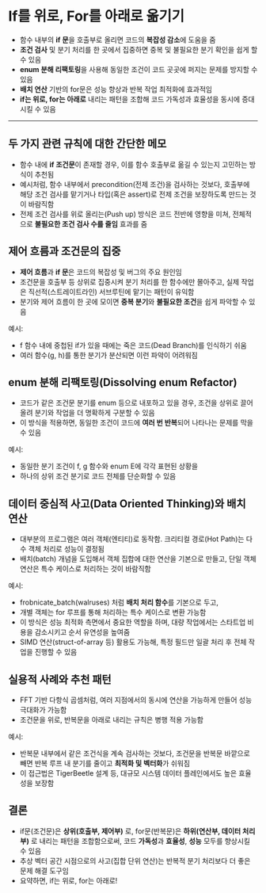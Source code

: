 # If를 위로, For를 아래로 옮기기


* 함수 내부의 **if 문**을 호출부로 올리면 코드의 **복잡성 감소**에 도움을 줌
* **조건 검사** 및 분기 처리를 한 곳에서 집중하면 중복 및 불필요한 분기 확인을 쉽게 할 수 있음
* **enum 분해 리팩토링**을 사용해 동일한 조건이 코드 곳곳에 퍼지는 문제를 방지할 수 있음
* **배치 연산** 기반의 for문은 성능 향상과 반복 작업 최적화에 효과적임
* **if는 위로, for는 아래로** 내리는 패턴을 조합해 코드 가독성과 효율성을 동시에 증대시킬 수 있음

---

두 가지 관련 규칙에 대한 간단한 메모
---------------------

* 함수 내에 **if 조건문**이 존재할 경우, 이를 함수 호출부로 옮길 수 있는지 고민하는 방식이 추천됨
* 예시처럼, 함수 내부에서 precondition(전제 조건)을 검사하는 것보다, 호출부에 해당 조건 검사를 맡기거나 타입(혹은 assert)로 전제 조건을 보장하도록 만드는 것이 바람직함
* 전제 조건 검사를 위로 올리는(Push up) 방식은 코드 전반에 영향을 미쳐, 전체적으로 **불필요한 조건 검사 수를 줄임** 효과를 줌

제어 흐름과 조건문의 집중
--------------

* **제어 흐름**과 **if 문**은 코드의 복잡성 및 버그의 주요 원인임
* 조건문을 호출부 등 상위로 집중시켜 분기 처리를 한 함수에만 몰아주고, 실제 작업은 직선적(스트레이트라인) 서브루틴에 맡기는 패턴이 유익함
* 분기와 제어 흐름이 한 곳에 모이면 **중복 분기**와 **불필요한 조건**을 쉽게 파악할 수 있음

예시:

* f 함수 내에 중첩된 if가 있을 때에는 죽은 코드(Dead Branch)를 인식하기 쉬움
* 여러 함수(g, h)를 통한 분기가 분산되면 이런 파악이 어려워짐

enum 분해 리팩토링(Dissolving enum Refactor)
--------------------------------------

* 코드가 같은 조건문 분기를 enum 등으로 내포하고 있을 경우, 조건을 상위로 끌어올려 분기와 작업을 더 명확하게 구분할 수 있음
* 이 방식을 적용하면, 동일한 조건이 코드에 **여러 번 반복**되어 나타나는 문제를 막을 수 있음

예시:

* 동일한 분기 조건이 f, g 함수와 enum E에 각각 표현된 상황을
* 하나의 상위 조건 분기로 코드 전체를 단순화할 수 있음

데이터 중심적 사고(Data Oriented Thinking)와 배치 연산
-----------------------------------------

* 대부분의 프로그램은 여러 객체(엔티티)로 동작함. 크리티컬 경로(Hot Path)는 다수 객체 처리로 성능이 결정됨
* 배치(batch) 개념을 도입해서 객체 집합에 대한 연산을 기본으로 만들고, 단일 객체 연산은 특수 케이스로 처리하는 것이 바람직함

예시:

* frobnicate\_batch(walruses) 처럼 **배치 처리 함수**를 기본으로 두고,
* 개별 객체는 for 루프를 통해 처리하는 특수 케이스로 변환 가능함
* 이 방식은 성능 최적화 측면에서 중요한 역할을 하며, 대량 작업에서는 스타트업 비용을 감소시키고 순서 유연성을 높여줌
* SIMD 연산(struct-of-array 등) 활용도 가능해, 특정 필드만 일괄 처리 후 전체 작업을 진행할 수 있음

실용적 사례와 추천 패턴
-------------

* FFT 기반 다항식 곱셈처럼, 여러 지점에서의 동시에 연산을 가능하게 만들어 성능 극대화가 가능함
* 조건문을 위로, 반복문을 아래로 내리는 규칙은 병행 적용 가능함

예시:

* 반복문 내부에서 같은 조건식을 계속 검사하는 것보다, 조건문을 반복문 바깥으로 빼면 반복 루프 내 분기를 줄이고 **최적화 및 벡터화**가 쉬워짐
* 이 접근법은 TigerBeetle 설계 등, 대규모 시스템 데이터 플레인에서도 높은 효율성을 보장함

결론
--

* if문(조건문)은 **상위(호출부, 제어부)** 로, for문(반복문)은 **하위(연산부, 데이터 처리부)** 로 내리는 패턴을 조합함으로써, 코드 **가독성**과 **효율성**, **성능** 모두를 향상시킬 수 있음
* 추상 벡터 공간 시점으로의 사고(집합 단위 연산)는 반복적 분기 처리보다 더 좋은 문제 해결 도구임
* 요약하면, if는 위로, for는 아래로!
